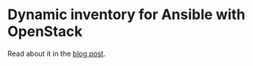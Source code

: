 # Dynamic inventory for Ansible with OpenStack

Read about it in the [blog post](https://blog.codecentric.de/en/2014/06/provisioning-iaas-clouds-dynamic-ansible-inventories-openstack-metadata/).
